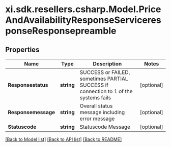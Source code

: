 # xi.sdk.resellers.csharp.Model.PriceAndAvailabilityResponseServiceresponseResponsepreamble

## Properties

Name | Type | Description | Notes
------------ | ------------- | ------------- | -------------
**Responsestatus** | **string** | SUCCESS or FAILED, sometimes PARTIAL SUCCESS if connection to 1 of the systems fails | [optional] 
**Responsemessage** | **string** | Overall status message including error message | [optional] 
**Statuscode** | **string** | Statuscode Message | [optional] 

[[Back to Model list]](../README.md#documentation-for-models) [[Back to API list]](../README.md#documentation-for-api-endpoints) [[Back to README]](../README.md)

